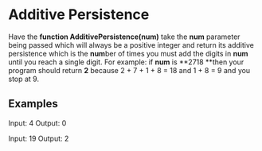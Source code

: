 # Additive Persistence
Have the **function AdditivePersistence(**num**)** take the **num** parameter being passed which will always be a positive integer and return its additive persistence which is the **num**ber of times you must add the digits in **num** until you reach a single digit. For example: if **num** is **2718 **then your program should return **2** because 2 + 7 + 1 + 8 = 18 and 1 + 8 = 9 and you stop at 9.

## Examples

Input: 4
Output: 0
<br>

Input: 19
Output: 2